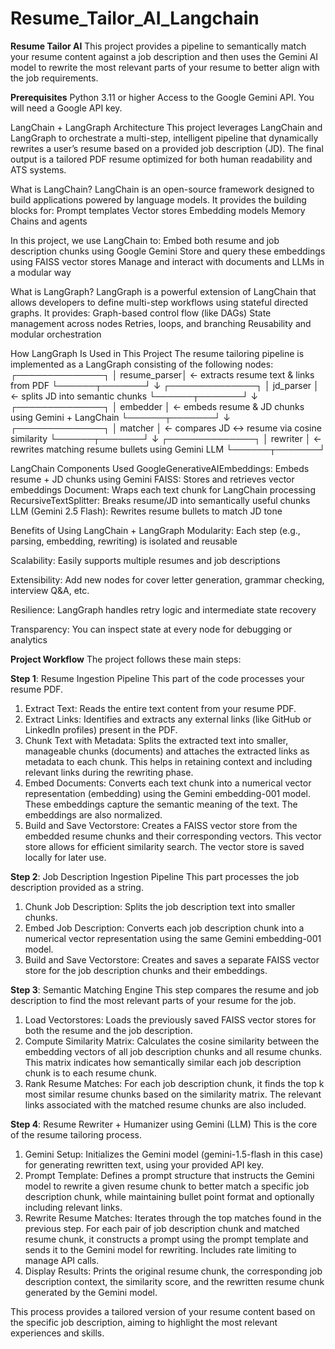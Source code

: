 # Resume_Tailor_AI_Langchain

**Resume Tailor AI**
This project provides a pipeline to semantically match your resume content against a job description and then uses the Gemini AI model to rewrite the most relevant parts of your resume to better align with the job requirements.

**Prerequisites**
  Python 3.11 or higher
  Access to the Google Gemini API. You will need a Google API key.

LangChain + LangGraph Architecture
This project leverages LangChain and LangGraph to orchestrate a multi-step, intelligent pipeline that dynamically rewrites a user’s resume based on a provided job description (JD). The final output is a tailored PDF resume optimized for both human readability and ATS systems.

What is LangChain?
LangChain is an open-source framework designed to build applications powered by language models. It provides the building blocks for:
  Prompt templates
  Vector stores
  Embedding models
  Memory
  Chains and agents

In this project, we use LangChain to:
  Embed both resume and job description chunks using Google Gemini
  Store and query these embeddings using FAISS vector stores
  Manage and interact with documents and LLMs in a modular way

What is LangGraph?
LangGraph is a powerful extension of LangChain that allows developers to define multi-step workflows using stateful directed graphs.
It provides:
  Graph-based control flow (like DAGs)
  State management across nodes
  Retries, loops, and branching
  Reusability and modular orchestration

How LangGraph Is Used in This Project
The resume tailoring pipeline is implemented as a LangGraph consisting of the following nodes:
              ┌──────────────┐
              │ resume_parser│ ← extracts resume text & links from PDF
              └──────┬───────┘
                     ↓
              ┌──────────────┐
              │   jd_parser  │ ← splits JD into semantic chunks
              └──────┬───────┘
                     ↓
              ┌──────────────┐
              │   embedder   │ ← embeds resume & JD chunks using Gemini + LangChain
              └──────┬───────┘
                     ↓
              ┌──────────────┐
              │   matcher    │ ← compares JD ↔ resume via cosine similarity
              └──────┬───────┘
                     ↓
              ┌──────────────┐
              │   rewriter   │ ← rewrites matching resume bullets using Gemini LLM
              └──────┬───────┘
                 
LangChain Components Used
GoogleGenerativeAIEmbeddings: Embeds resume + JD chunks using Gemini
FAISS: Stores and retrieves vector embeddings
Document:	Wraps each text chunk for LangChain processing
RecursiveTextSplitter: Breaks resume/JD into semantically useful chunks
LLM (Gemini 2.5 Flash):	Rewrites resume bullets to match JD tone

Benefits of Using LangChain + LangGraph
Modularity: Each step (e.g., parsing, embedding, rewriting) is isolated and reusable

Scalability: Easily supports multiple resumes and job descriptions

Extensibility: Add new nodes for cover letter generation, grammar checking, interview Q&A, etc.

Resilience: LangGraph handles retry logic and intermediate state recovery

Transparency: You can inspect state at every node for debugging or analytics

**Project Workflow**
The project follows these main steps:

**Step 1**: Resume Ingestion Pipeline
This part of the code processes your resume PDF.

  1. Extract Text: Reads the entire text content from your resume PDF.
  2. Extract Links: Identifies and extracts any external links (like GitHub or LinkedIn profiles) present in the PDF.
  3. Chunk Text with Metadata: Splits the extracted text into smaller, manageable chunks (documents) and attaches the extracted links as metadata to each chunk. This helps in retaining context and including relevant links during the rewriting phase.
  4. Embed Documents: Converts each text chunk into a numerical vector representation (embedding) using the Gemini embedding-001 model. These embeddings capture the semantic meaning of the text. The embeddings are also normalized.
  5. Build and Save Vectorstore: Creates a FAISS vector store from the embedded resume chunks and their corresponding vectors. This vector store allows for efficient similarity search. The vector store is saved locally for later use.

**Step 2**: Job Description Ingestion Pipeline
This part processes the job description provided as a string.

  1. Chunk Job Description: Splits the job description text into smaller chunks.
  2. Embed Job Description: Converts each job description chunk into a numerical vector representation using the same Gemini embedding-001 model.
  3. Build and Save Vectorstore: Creates and saves a separate FAISS vector store for the job description chunks and their embeddings.

**Step 3**: Semantic Matching Engine
This step compares the resume and job description to find the most relevant parts of your resume for the job.

  1. Load Vectorstores: Loads the previously saved FAISS vector stores for both the resume and the job description.
  2. Compute Similarity Matrix: Calculates the cosine similarity between the embedding vectors of all job description chunks and all resume chunks. This matrix indicates how semantically similar each job description chunk is to each resume chunk.
  3. Rank Resume Matches: For each job description chunk, it finds the top k most similar resume chunks based on the similarity matrix. The relevant links associated with the matched resume chunks are also included.

**Step 4**: Resume Rewriter + Humanizer using Gemini (LLM)
This is the core of the resume tailoring process.

  1. Gemini Setup: Initializes the Gemini model (gemini-1.5-flash in this case) for generating rewritten text, using your provided API key.
  2. Prompt Template: Defines a prompt structure that instructs the Gemini model to rewrite a given resume chunk to better match a specific job description chunk, while maintaining bullet point format and optionally including relevant links.
  3. Rewrite Resume Matches: Iterates through the top matches found in the previous step. For each pair of job description chunk and matched resume chunk, it constructs a prompt using the prompt template and sends it to the Gemini model for rewriting. Includes rate limiting to manage API calls.
  4. Display Results: Prints the original resume chunk, the corresponding job description context, the similarity score, and the rewritten resume chunk generated by the Gemini model.

This process provides a tailored version of your resume content based on the specific job description, aiming to highlight the most relevant experiences and skills.
